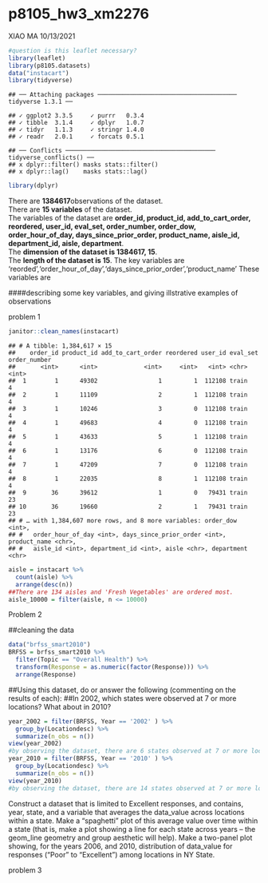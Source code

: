 p8105\_hw3\_xm2276
================
XIAO MA
10/13/2021

``` r
#question is this leaflet necessary?
library(leaflet)
library(p8105.datasets)
data("instacart")
library(tidyverse)
```

    ## ── Attaching packages ─────────────────────────────────────── tidyverse 1.3.1 ──

    ## ✓ ggplot2 3.3.5     ✓ purrr   0.3.4
    ## ✓ tibble  3.1.4     ✓ dplyr   1.0.7
    ## ✓ tidyr   1.1.3     ✓ stringr 1.4.0
    ## ✓ readr   2.0.1     ✓ forcats 0.5.1

    ## ── Conflicts ────────────────────────────────────────── tidyverse_conflicts() ──
    ## x dplyr::filter() masks stats::filter()
    ## x dplyr::lag()    masks stats::lag()

``` r
library(dplyr)
```

There are **1384617**observations of the dataset.  
There are **15 variables** of the dataset.  
The variables of the dataset are **order\_id, product\_id,
add\_to\_cart\_order, reordered, user\_id, eval\_set, order\_number,
order\_dow, order\_hour\_of\_day, days\_since\_prior\_order,
product\_name, aisle\_id, department\_id, aisle, department**.  
The **dimension of the dataset is 1384617, 15**.  
The **length of the dataset is 15**. The key variables are
‘reorded’,‘order\_hour\_of\_day’,‘days\_since\_prior\_order’,‘product\_name’
These variables are

\#\#\#\#describing some key variables, and giving illstrative examples
of observations

problem 1

``` r
janitor::clean_names(instacart)
```

    ## # A tibble: 1,384,617 × 15
    ##    order_id product_id add_to_cart_order reordered user_id eval_set order_number
    ##       <int>      <int>             <int>     <int>   <int> <chr>           <int>
    ##  1        1      49302                 1         1  112108 train               4
    ##  2        1      11109                 2         1  112108 train               4
    ##  3        1      10246                 3         0  112108 train               4
    ##  4        1      49683                 4         0  112108 train               4
    ##  5        1      43633                 5         1  112108 train               4
    ##  6        1      13176                 6         0  112108 train               4
    ##  7        1      47209                 7         0  112108 train               4
    ##  8        1      22035                 8         1  112108 train               4
    ##  9       36      39612                 1         0   79431 train              23
    ## 10       36      19660                 2         1   79431 train              23
    ## # … with 1,384,607 more rows, and 8 more variables: order_dow <int>,
    ## #   order_hour_of_day <int>, days_since_prior_order <int>, product_name <chr>,
    ## #   aisle_id <int>, department_id <int>, aisle <chr>, department <chr>

``` r
aisle = instacart %>% 
  count(aisle) %>%
  arrange(desc(n))
##There are 134 aisles and 'Fresh Vegetables' are ordered most.
aisle_10000 = filter(aisle, n <= 10000)
```

Problem 2

\#\#cleaning the data

``` r
data("brfss_smart2010")
BRFSS = brfss_smart2010 %>%
  filter(Topic == "Overall Health") %>%
  transform(Response = as.numeric(factor(Response))) %>%
  arrange(Response)
```

\#\#Using this dataset, do or answer the following (commenting on the
results of each): \#\#In 2002, which states were observed at 7 or more
locations? What about in 2010?

``` r
year_2002 = filter(BRFSS, Year == '2002' ) %>%
  group_by(Locationdesc) %>%
  summarize(n_obs = n())
view(year_2002)
#by observing the dataset, there are 6 states observed at 7 or more locations. They are CT,FL,MA,NC,NJ,PA,
year_2010 = filter(BRFSS, Year == '2010' ) %>%
  group_by(Locationdesc) %>%
  summarize(n_obs = n())
view(year_2010)
#by observing the dataset, there are 14 states observed at 7 or more locations. They are CA,CO,FL,MA,MD,NC,NE,NJ,NY,OH,PA,SC,TX,WA
```

Construct a dataset that is limited to Excellent responses, and
contains, year, state, and a variable that averages the data\_value
across locations within a state. Make a “spaghetti” plot of this average
value over time within a state (that is, make a plot showing a line for
each state across years – the geom\_line geometry and group aesthetic
will help). Make a two-panel plot showing, for the years 2006, and 2010,
distribution of data\_value for responses (“Poor” to “Excellent”) among
locations in NY State.

problem 3
